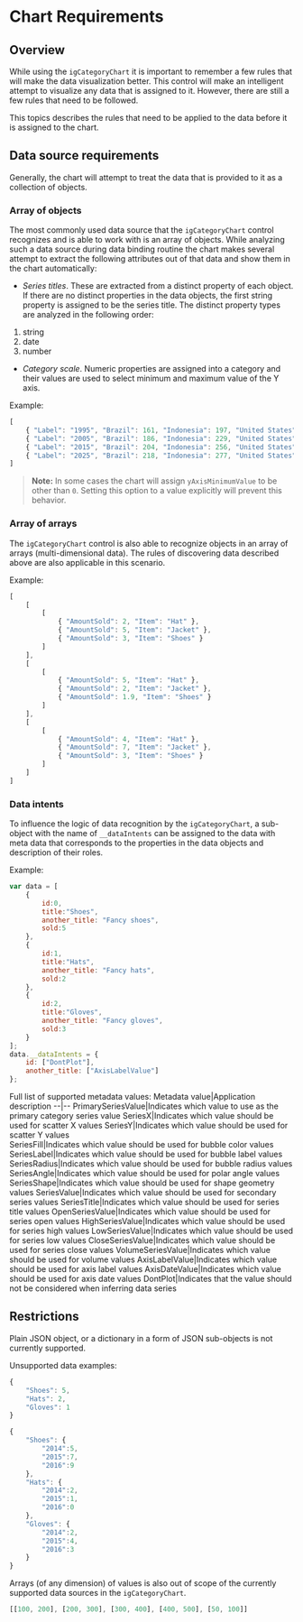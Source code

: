 ﻿<!--
|metadata|
{
    "fileName": "categorychart-chart-requirements",
    "controlName": "igCategoryChart",
    "tags": ["API", "CategoryChart", "Axes"]
}
|metadata|
-->

# Chart Requirements

## Overview

While using the `igCategoryChart` it is important to remember a few rules that will make the data visualization better.
This control will make an intelligent attempt to visualize any data that is assigned to it. However, there are still a few rules that need to be followed.

This topics describes the rules that need to be applied to the data before it is assigned to the chart.

## Data source requirements

Generally, the chart will attempt to treat the data that is provided to it as a collection of objects.

### Array of objects

The most commonly used data source that the `igCategoryChart` control recognizes and is able to work with is an array of objects.
While analyzing such a data source during data binding routine the chart makes several attempt to extract the following attributes out of that data and show them in the chart automatically:

- *Series titles*. These are extracted from a distinct property of each object. If there are no distinct properties in the data objects, the first string property is assigned to be the series title. The distinct property types are analyzed in the following order:
1. string
2. date
3. number
 
- *Category scale*. Numeric properties are assigned into a category and their values are used to select minimum and maximum value of the Y axis. 

Example:
```javascript
[
    { "Label": "1995", "Brazil": 161, "Indonesia": 197, "United States": 266, "India": 920, "China": 1297 },
    { "Label": "2005", "Brazil": 186, "Indonesia": 229, "United States": 295, "India": 1090, "China": 1216 },
    { "Label": "2015", "Brazil": 204, "Indonesia": 256, "United States": 322, "India": 1251, "China": 1361 },
    { "Label": "2025", "Brazil": 218, "Indonesia": 277, "United States": 351, "India": 1396, "China": 1394 }
]
```

> **Note:** In some cases the chart will assign `yAxisMinimumValue` to be other than `0`. Setting this option to a value explicitly will prevent this behavior.

### Array of arrays

The `igCategoryChart` control is also able to recognize objects in an array of arrays (multi-dimensional data).
The rules of discovering data described above are also applicable in this scenario.

Example:
```javascript
[
    [
        [
            { "AmountSold": 2, "Item": "Hat" },
            { "AmountSold": 5, "Item": "Jacket" },
            { "AmountSold": 3, "Item": "Shoes" }
        ]
    ],
    [
        [
            { "AmountSold": 5, "Item": "Hat" },
            { "AmountSold": 2, "Item": "Jacket" },
            { "AmountSold": 1.9, "Item": "Shoes" }
        ]
    ],
    [
        [
            { "AmountSold": 4, "Item": "Hat" },
            { "AmountSold": 7, "Item": "Jacket" },
            { "AmountSold": 3, "Item": "Shoes" }
        ]
    ]
]
```

### Data intents

To influence the logic of data recognition by the `igCategoryChart`, a sub-object with the name of `__dataIntents` can be assigned to the data with meta data that corresponds to the properties in the data objects and description of their roles.

Example:
```javascript
var data = [
    {
        id:0,
        title:"Shoes",
        another_title: "Fancy shoes",
        sold:5
    },
    {
        id:1,
        title:"Hats",
        another_title: "Fancy hats",
        sold:2
    },
    {
        id:2,
        title:"Gloves",
        another_title: "Fancy gloves",
        sold:3
    }
];
data.__dataIntents = {
    id: ["DontPlot"],
    another_title: ["AxisLabelValue"]
};
```

Full list of supported metadata values:
Metadata value|Application description
--|--
PrimarySeriesValue|Indicates which value to use as the primary category series value
SeriesX|Indicates which value should be used for scatter X values 
SeriesY|Indicates which value should be used for scatter Y values  
SeriesFill|Indicates which value should be used for bubble color values
SeriesLabel|Indicates which value should be used for bubble label values
SeriesRadius|Indicates which value should be used for bubble radius values
SeriesAngle|Indicates which value should be used for polar angle values
SeriesShape|Indicates which value should be used for shape geometry values
SeriesValue|Indicates which value should be used for secondary series values
SeriesTitle|Indicates which value should be used for series title values
OpenSeriesValue|Indicates which value should be used for series open values
HighSeriesValue|Indicates which value should be used for series high values
LowSeriesValue|Indicates which value should be used for series low values
CloseSeriesValue|Indicates which value should be used for series close values
VolumeSeriesValue|Indicates which value should be used for volume values
AxisLabelValue|Indicates which value should be used for axis label values
AxisDateValue|Indicates which value should be used for axis date values
DontPlot|Indicates that the value should not be considered when inferring data series

## Restrictions

Plain JSON object, or a dictionary in a form of JSON sub-objects is not currently supported.

Unsupported data examples:
```javascript
{
    "Shoes": 5,
    "Hats": 2,
    "Gloves": 1
}
```

```javascript
{
    "Shoes": {
        "2014":5,
        "2015":7,
        "2016":9
    },
    "Hats": {
        "2014":2,
        "2015":1,
        "2016":0
    },
    "Gloves": {
        "2014":2,
        "2015":4,
        "2016":3
    }
}
```
Arrays (of any dimension) of values is also out of scope of the currently supported data sources in the `igCategoryChart`.

```javascript
[[100, 200], [200, 300], [300, 400], [400, 500], [50, 100]]
```